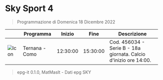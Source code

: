 # Sky Sport 4
> Programmazione di Domenica 18 Dicembre 2022

||Programma|Inizio|Fine|Descrizione|
|---|---|---|---|---|
|![Icon](https://guidatv.sky.it/uuid/db648e85-cd7d-4755-bb08-b0fe0cfb88d8/cover?md5ChecksumParam=4d7f754917ff28d57657a4747293d525)|Ternana - Como|12:30:00|15:30:00|Cod. 456034 - Serie B - 18a giornata. Calcio d&#039;inizio ore 14:00.



 > epg-it 0.1.0, MatMasIt - Dati epg SKY